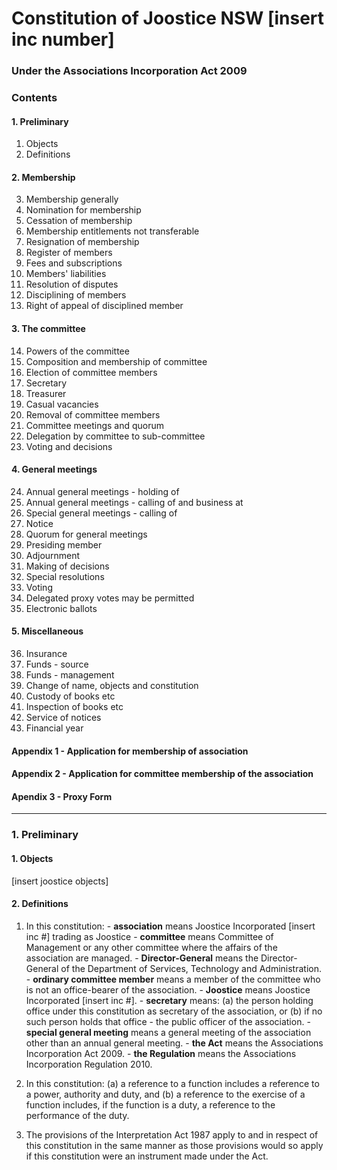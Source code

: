 Constitution of Joostice NSW [insert inc number]
===
### Under the Associations Incorporation Act 2009

### Contents

#### 1. Preliminary
1. Objects
2. Definitions

#### 2. Membership 
3. Membership generally
4. Nomination for membership
5. Cessation of membership
6. Membership entitlements not transferable
7. Resignation of membership
8. Register of members
9. Fees and subscriptions
10. Members' liabilities
11. Resolution of disputes
12. Disciplining of members
13. Right of appeal of disciplined member

#### 3. The committee 
14. Powers of the committee
15. Composition and membership of committee
16. Election of committee members
17. Secretary
18. Treasurer
19. Casual vacancies
20. Removal of committee members
21. Committee meetings and quorum
22. Delegation by committee to sub-committee
23. Voting and decisions

#### 4. General meetings
24. Annual general meetings - holding of
25. Annual general meetings - calling of and business at
26. Special general meetings - calling of
27. Notice
28. Quorum for general meetings
29. Presiding member
30. Adjournment
31. Making of decisions
32. Special resolutions
33. Voting	
34. Delegated proxy votes may be permitted
35. Electronic ballots

#### 5. Miscellaneous
36. Insurance
37. Funds - source
38. Funds - management
39. Change of name, objects and constitution
40. Custody of books etc
41. Inspection of books etc
42. Service of notices
43. Financial year

#### Appendix 1 - Application for membership of association
#### Appendix 2 - Application for committee membership of the association
#### Apendix 3 - Proxy Form

---

### 1. Preliminary

#### 1. Objects

[insert joostice objects]

#### 2. Definitions
    
1. In this constitution:
        - __association__ means Joostice Incorporated [insert inc #] trading as Joostice
        - __committee__ means Committee of Management or any other committee where the affairs of the association are managed.
        - __Director-General__ means the Director-General of the Department of Services, Technology and Administration.
		- __ordinary committee member__ means a member of the committee who is not an office-bearer of the association.
		- __Joostice__ means Joostice Incorporated [insert inc #].
		- __secretary__ means:
			(a) the person holding office under this constitution as secretary of the association, or
			(b) if no such person holds that office - the public officer of the association.
		- __special general meeting__ means a general meeting of the association other than an annual general meeting.
		- __the Act__ means the Associations Incorporation Act 2009.
		- __the Regulation__ means the Associations Incorporation Regulation 2010.

2. In this constitution:
		(a) a reference to a function includes a reference to a power, authority and duty, and
		(b)  a reference to the exercise of a function includes, if the function is a duty, a reference to the performance of the duty.

3. The provisions of the Interpretation Act 1987 apply to and in respect of this constitution in the same manner as those provisions would so apply if this constitution were an instrument made under the Act.
